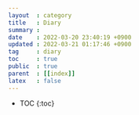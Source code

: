 ```yaml
---
layout  : category
title   : Diary
summary : 
date    : 2022-03-20 23:40:19 +0900
updated : 2022-03-21 01:17:46 +0900
tag     : diary 
toc     : true
public  : true
parent  : [[index]]
latex   : false
---
```

* TOC
{:toc}
